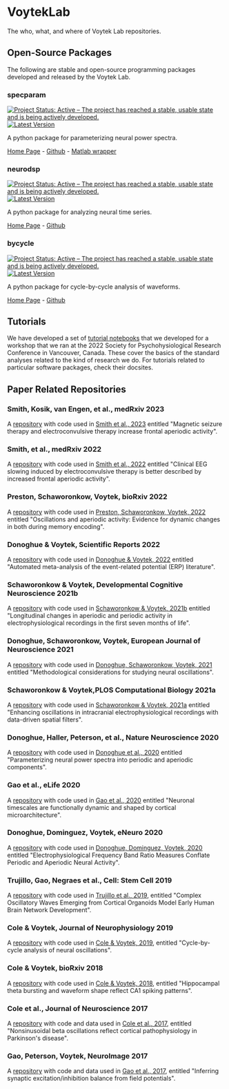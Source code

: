 # VoytekLab

The who, what, and where of Voytek Lab repositories.

## Open-Source Packages

The following are stable and open-source programming packages developed and released by the Voytek Lab. 

### specparam

[![Project Status: Active – The project has reached a stable, usable state and is being actively developed.](http://www.repostatus.org/badges/latest/active.svg)](http://www.repostatus.org/#active)
[![Latest Version](https://img.shields.io/pypi/v/fooof.svg)](https://pypi.python.org/pypi/fooof/)

A python package for parameterizing neural power spectra.

[Home Page](https://fooof-tools.github.io/fooof/) - [Github](https://github.com/fooof-tools/fooof) - [Matlab wrapper](https://github.com/fooof-tools/fooof_mat)

### neurodsp

[![Project Status: Active – The project has reached a stable, usable state and is being actively developed.](http://www.repostatus.org/badges/latest/active.svg)](http://www.repostatus.org/#active)
[![Latest Version](https://img.shields.io/pypi/v/neurodsp.svg)](https://pypi.python.org/pypi/neurodsp/)

A python package for analyzing neural time series.

[Home Page](https://neurodsp-tools.github.io/neurodsp/) - [Github](https://github.com/neurodsp-tools/neurodsp)

### bycycle

[![Project Status: Active – The project has reached a stable, usable state and is being actively developed.](http://www.repostatus.org/badges/latest/active.svg)](http://www.repostatus.org/#active)
[![Latest Version](https://img.shields.io/pypi/v/bycycle.svg)](https://pypi.python.org/pypi/bycycle/)

A python package for cycle-by-cycle analysis of waveforms.

[Home Page](https://bycycle-tools.github.io/bycycle/) - [Github](https://github.com/bycycle-tools/bycycle)

## Tutorials

We have developed a set of [tutorial notebooks](https://github.com/voytekresearch/spr2022) that we developed for a workshop that we ran at the 2022 Society for Psychohysiological Research Conference in Vancouver, Canada. These cover the basics of the standard analyses related to the kind of research we do. For tutorials related to particular software packages, check their docsites. 

## Paper Related Repositories

### Smith, Kosik, van Engen, et al., medRxiv 2023
A [repository](https://github.com/voytekresearch/ECT-MST) with code used in [Smith et al., 2023](LINLKLINK) entitled "Magnetic seizure therapy and electroconvulsive therapy increase frontal aperiodic activity".

### Smith, et al., medRxiv 2022
A [repository](https://github.com/voytekresearch/smith_ect) with code used in [Smith et al., 2022](https://doi.org/10.1101/2022.04.15.22273811) entitled "Clinical EEG slowing induced by electroconvulsive therapy is better described by increased frontal aperiodic activity".

### Preston, Schaworonkow, Voytek, bioRxiv 2022
A [repository](https://github.com/voytekresearch/tilt_vs_fingerprint) with code used in [Preston, Schaworonkow, Voytek, 2022](https://doi.org/10.1101/2022.10.04.509632) entitled "Oscillations and aperiodic activity: Evidence for dynamic changes in both during memory encoding".

### Donoghue & Voytek, Scientific Reports 2022
A [repository](https://github.com/ERPscanr/ERPscanr) with code used in [Donoghue & Voytek, 2022](https://doi.org/10.1038/s41598-022-05939-9) entitled "Automated meta-analysis of the event-related potential (ERP) literature".

### Schaworonkow & Voytek, Developmental Cognitive Neuroscience 2021b
A [repository](http://github.com/nschawor/eeg-infants-exponent) with code used in [Schaworonkow & Voytek, 2021b](https://doi.org/10.1016/j.dcn.2020.100895) entitled "Longitudinal changes in aperiodic and periodic activity in electrophysiological recordings in the first seven months of life".

### Donoghue, Schaworonkow, Voytek, European Journal of Neuroscience 2021
A [repository](https://github.com/OscillationMethods/OscillationMethods) with code used in [Donoghue, Schaworonkow, Voytek, 2021](https://doi.org/10.1111/ejn.15361) entitled "Methodological considerations for studying neural oscillations".

### Schaworonkow & Voytek,PLOS Computational Biology 2021a
A [repository](https://github.com/nschawor/ieeg-spatial-filters-ssd) with code used in [Schaworonkow & Voytek, 2021a](https://doi.org/10.1371/journal.pcbi.1009298) entitled "Enhancing oscillations in intracranial electrophysiological recordings with data-driven spatial filters".

### Donoghue, Haller, Peterson, et al., Nature Neuroscience 2020
A [repository](https://github.com/fooof-tools/Paper) with code used in [Donoghue et al., 2020](https://doi.org/10.1038/s41593-020-00744-x) entitled "Parameterizing neural power spectra into periodic and aperiodic components".

### Gao et al., eLife 2020
A [repository](https://github.com/rdgao/field-echos) with code used in [Gao et al., 2020](https://doi.org/10.7554/eLife.61277) entitled "Neuronal timescales are functionally dynamic and shaped by cortical microarchitecture".

### Donoghue, Dominguez, Voytek, eNeuro 2020
A [repository](https://github.com/voytekresearch/BandRatios) with code used in [Donoghue, Dominguez, Voytek, 2020](https://doi.org/10.1523/ENEURO.0192-20.2020) entitled "Electrophysiological Frequency Band Ratio Measures Conflate Periodic and Aperiodic Neural Activity".

### Trujillo, Gao, Negraes et al., Cell: Stem Cell 2019
A [repository](https://github.com/voytekresearch/OscillatoryOrganoids) with code used in [Trujillo et al., 2019](https://doi.org/10.1016/j.stem.2019.08.002), entitled "Complex Oscillatory Waves Emerging from Cortical Organoids Model Early Human Brain Network Development".

### Cole & Voytek, Journal of Neurophysiology 2019
A [repository](https://github.com/voytekresearch/Cole_2018_cyclebycycle) with code used in [Cole & Voytek, 2019](https://doi.org/10.1152/jn.00273.2019), entitled "Cycle-by-cycle analysis of neural oscillations".

### Cole & Voytek, bioRxiv 2018
A [repository](https://github.com/voytekresearch/Cole_2018_theta) with code used in [Cole & Voytek, 2018](https://www.biorxiv.org/content/early/2018/10/25/452987), entitled "Hippocampal theta bursting and waveform shape reflect CA1 spiking patterns".

### Cole et al., Journal of Neuroscience 2017
A [repository](https://github.com/voytekresearch/Cole_2017) with code and data used in [Cole et al., 2017](http://www.jneurosci.org/content/37/18/4830), entitled "Nonsinusoidal beta oscillations reflect cortical pathophysiology in Parkinson's disease".

### Gao, Peterson, Voytek, NeuroImage 2017
A [repository](https://github.com/voytekresearch/eislope) with code and data used in [Gao et al., 2017](http://www.sciencedirect.com/science/article/pii/S1053811917305621), entitled "Inferring synaptic excitation/inhibition balance from field potentials".